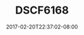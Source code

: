 ---
title: DSCF6168
date: 2017-02-20T22:37:02-08:00
draft: false
location: Alberta, BC
img_url: https://d17enza3bfujl8.cloudfront.net/DSCF6168.jpg
original_fn: ""
tags:
- Alberta, BC
- landscapes
- trees

---